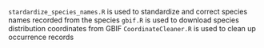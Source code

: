 `stardardize_species_names.R` is used to standardize and correct species names recorded from the species
`gbif.R` is used to download species distribution coordinates from GBIF
`CoordinateCleaner.R` is used to clean up occurrence records